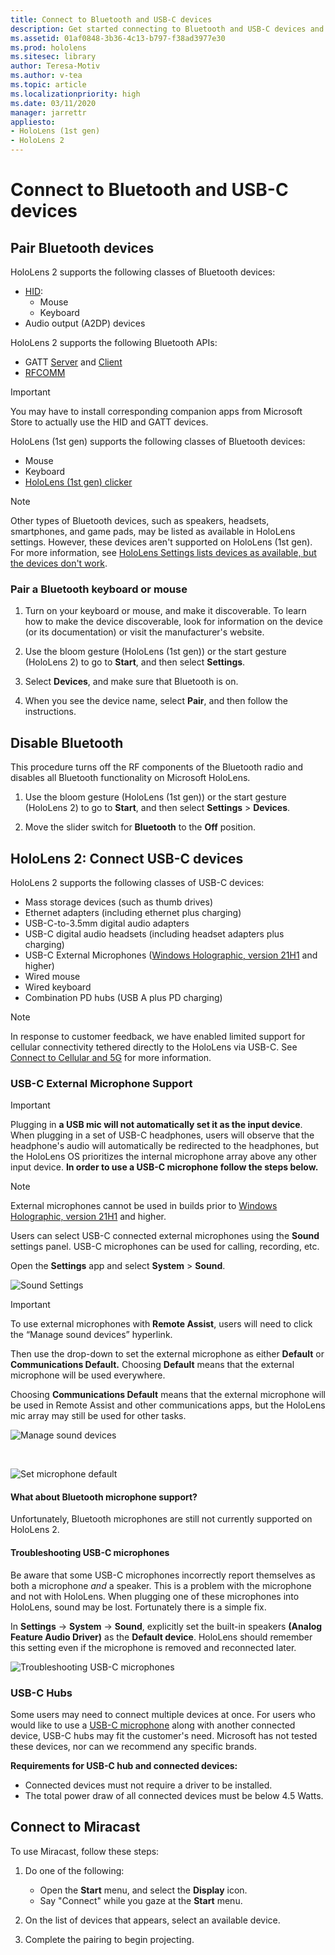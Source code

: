 ```yaml
---
title: Connect to Bluetooth and USB-C devices
description: Get started connecting to Bluetooth and USB-C devices and accessories from your HoloLens mixed reality devices.
ms.assetid: 01af0848-3b36-4c13-b797-f38ad3977e30
ms.prod: hololens
ms.sitesec: library
author: Teresa-Motiv
ms.author: v-tea
ms.topic: article
ms.localizationpriority: high
ms.date: 03/11/2020
manager: jarrettr
appliesto:
- HoloLens (1st gen)
- HoloLens 2
---
```


# Connect to Bluetooth and USB-C devices

## Pair Bluetooth devices

HoloLens 2 supports the following classes of Bluetooth devices:

- [HID](https://docs.microsoft.com/windows-hardware/drivers/hid/):
    - Mouse
    - Keyboard
- Audio output (A2DP) devices

HoloLens 2 supports the following Bluetooth APIs:
- GATT [Server](https://docs.microsoft.com/windows/uwp/devices-sensors/gatt-server) and [Client](https://docs.microsoft.com/windows/uwp/devices-sensors/gatt-client)
- [RFCOMM](https://docs.microsoft.com/windows/uwp/devices-sensors/send-or-receive-files-with-rfcomm)
>[!IMPORTANT]
> You may have to install corresponding companion apps from Microsoft Store to actually use the HID and GATT devices.

HoloLens (1st gen) supports the following classes of Bluetooth devices:

- Mouse
- Keyboard
- [HoloLens (1st gen) clicker](https://docs.microsoft.com/hololens/hololens1-clicker)

> [!NOTE]
> Other types of Bluetooth devices, such as speakers, headsets, smartphones, and game pads, may be listed as available in HoloLens settings. However, these devices aren't supported on HoloLens (1st gen). For more information, see [HoloLens Settings lists devices as available, but the devices don't work](hololens-troubleshooting.md#devices-listed-as-available-in-settings-dont-work).

### Pair a Bluetooth keyboard or mouse

1. Turn on your keyboard or mouse, and make it discoverable. To learn how to make the device discoverable, look for information on the device (or its documentation) or visit the manufacturer's website.

1. Use the bloom gesture (HoloLens (1st gen)) or the start gesture (HoloLens 2) to go to **Start**, and then select **Settings**.

1. Select **Devices**, and make sure that Bluetooth is on.  

1. When you see the device name, select **Pair**, and then follow the instructions.

## Disable Bluetooth

This procedure turns off the RF components of the Bluetooth radio and disables all Bluetooth functionality on Microsoft HoloLens.

1. Use the bloom gesture (HoloLens (1st gen)) or the start gesture (HoloLens 2) to go to **Start**, and then select **Settings** > **Devices**.

1. Move the slider switch for **Bluetooth** to the **Off** position.

## HoloLens 2: Connect USB-C devices

HoloLens 2 supports the following classes of USB-C devices:

- Mass storage devices (such as thumb drives)
- Ethernet adapters (including ethernet plus charging)
- USB-C-to-3.5mm digital audio adapters
- USB-C digital audio headsets (including headset adapters plus charging)
- USB-C External Microphones ([Windows Holographic, version 21H1](hololens-release-notes.md#windows-holographic-version-21h1) and higher)
- Wired mouse
- Wired keyboard
- Combination PD hubs (USB A plus PD charging)


> [!NOTE]
> In response to customer feedback, we have enabled limited support for cellular connectivity tethered directly to the HoloLens via USB-C. See [Connect to Cellular and 5G](hololens-cellular.md) for more information.

### USB-C External Microphone Support

> [!IMPORTANT]
> Plugging in **a USB mic will not automatically set it as the input device**. When plugging in a set of USB-C headphones, users will observe that the headphone's audio will automatically be redirected to the headphones, but the HoloLens OS prioritizes the internal microphone array above any other input device. **In order to use a USB-C microphone follow the steps below.**

> [!NOTE]
> External microphones cannot be used in builds prior to [Windows Holographic, version 21H1](hololens-release-notes.md#windows-holographic-version-21h1) and higher. 

Users can select USB-C connected external microphones using the **Sound** settings panel. USB-C microphones can be used for calling, recording, etc.

Open the **Settings** app and select **System** > **Sound**.

![Sound Settings](images/usbc-mic-1.jpg)

> [!IMPORTANT]
> To use external microphones with **Remote Assist**, users will need to click the “Manage sound devices” hyperlink.
>
> Then use the drop-down to set the external microphone as either **Default** or **Communications Default.** Choosing **Default** means that the external microphone will be used everywhere.
>
> Choosing **Communications Default** means that the external microphone will be used in Remote Assist and other communications apps, but the HoloLens mic array may still be used for other tasks.

![Manage sound devices](images/usbc-mic-2.png)

<br>

![Set microphone default](images/usbc-mic-3.jpg)

#### What about Bluetooth microphone support?

Unfortunately, Bluetooth microphones are still not currently supported on HoloLens 2.

#### Troubleshooting USB-C microphones

Be aware that some USB-C microphones incorrectly report themselves as both a microphone *and* a speaker. This is a problem with the microphone and not with HoloLens. When plugging one of these microphones into HoloLens, sound may be lost. Fortunately there is a simple fix.  

In **Settings** -> **System** -> **Sound**, explicitly set the built-in speakers **(Analog Feature Audio Driver)** as the **Default device**. HoloLens should remember this setting even if the microphone is removed and reconnected later.

![Troubleshooting USB-C microphones](images/usbc-mic-4.png)
### USB-C Hubs

Some users may need to connect multiple devices at once. For users who would like to use a [USB-C microphone](#usb-c-external-microphone-support) along with another connected device, USB-C hubs may fit the customer's need. Microsoft has not tested these devices, nor can we recommend any specific brands.

**Requirements for USB-C hub and connected devices:**

- Connected devices must not require a driver to be installed.
- The total power draw of all connected devices must be below 4.5 Watts.

## Connect to Miracast

To use Miracast, follow these steps:

1. Do one of the following:  

   - Open the **Start** menu, and select the **Display** icon.
   - Say "Connect" while you gaze at the **Start** menu.  

1. On the list of devices that appears, select an available device.

1. Complete the pairing to begin projecting.
